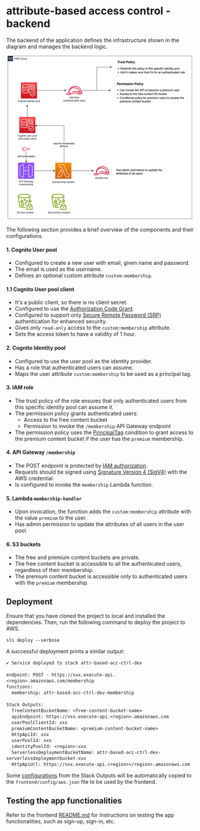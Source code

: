 # attribute-based access control - backend

The backend of the application defines the infrastructure shown in the diagram and manages the backend logic.

![Application architecture](media/attr-based-access-ctrl-diagram.png)

The following section provides a brief overview of the components and their configurations.

#### 1. Cognito User pool

* Configured to create a new user with email, given name and password.
* The email is used as the username.
* Defines an optional custom attribute `custom:membership`.

#### 1.1 Cognito User pool client

* It's a public client, so there is no client secret.
* Configured to use the [Authorization Code Grant](https://aws.amazon.com/blogs/security/how-to-use-oauth-2-0-in-amazon-cognito-learn-about-the-different-oauth-2-0-grants/).
* Configured to support only [Secure Remote Password (SRP)](https://docs.aws.amazon.com/cognito/latest/developerguide/amazon-cognito-user-pools-authentication-flow.html) authentication for enhanced security.
* Gives only `read-only` access to the `custom:membership` attribute.
* Sets the access token to have a validity of 1 hour.

#### 2. Cognito Identity pool

* Configured to use the user pool as the identity provider.
* Has a role that authenticated users can assume.
* Maps the user attribute `custom:membership` to be used as a principal tag.

#### 3. IAM role

* The trust policy of the role ensures that only authenticated users from this specific identity pool can assume it.
* The permission policy grants authenticated users:
  * Access to the free content bucket
  * Permission to invoke the `/membership` API Gateway endpoint
* The permission policy uses the [PrincipalTag](https://docs.aws.amazon.com/IAM/latest/UserGuide/access_iam-tags.html) condition to grant access to the premium content bucket if the user has the `premium` membership.

#### 4. API Gateway `/membership`

* The POST endpoint is protected by [IAM authorization](https://docs.aws.amazon.com/apigateway/latest/developerguide/http-api-access-control-iam.html).
* Requests should be signed using [Signature Version 4 (SigV4)](https://docs.aws.amazon.com/IAM/latest/UserGuide/create-signed-request.html) with the AWS credential.
* Is configured to invoke the `membership` Lambda function.

#### 5. Lambda `membership-handler`

* Upon invocation, the function adds the `custom:membership` attribute with the value `premium` to the user.
* Has admin permission to update the attributes of all users in the user pool.

#### 6. S3 buckets

* The free and premium content buckets are private.
* The free content bucket is accessible to all the authenticated users, regardless of their membership.
* The premium content bucket is accessible only to authenticated users with the `premium` membership.

## Deployment

Ensure that you have cloned the project to local and installed the dependencies.
Then, run the following command to deploy the project to AWS.

```shell
sls deploy --verbose
```

A successful deployment prints a similar output:

```
✔ Service deployed to stack attr-based-acc-ctrl-dev

endpoint: POST - https://xxx.execute-api.<region>.amazonaws.com/membership
functions:
  membership: attr-based-acc-ctrl-dev-membership

Stack Outputs:
  freeContentBucketName: <free-content-bucket-name>
  apiEndpoint: https://xxx.execute-api.<region>.amazonaws.com
  userPoolClientId: xxx
  premiumContentBucketName: <premium-content-bucket-name>
  HttpApiId: xxx
  userPoolId: xxx
  identityPoolId: <region>:xxx
  ServerlessDeploymentBucketName: attr-based-acc-ctrl-dev-serverlessdeploymentbucket-xxx
  HttpApiUrl: https://xxx.execute-api.<region></region>.amazonaws.com
```

Some [configurations](./serverless.yml#L39) from the Stack Outputs will be automatically copied 
to the `frontend/config/aws.json` file to be used by the frontend.

## Testing the app functionalities

Refer to the frontend [README.md](../frontend/README.md) for instructions on testing 
the app functionalities, such as sign-up, sign-in, etc.
